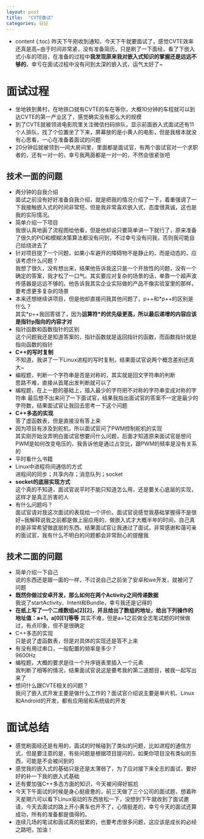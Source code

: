 ```yaml
---
layout: post
title:  "CVTE面试"
categories: 日记
---
```

* content
{:toc}
昨天下午刚收到通知，今天下午就要面试了，感觉CVTE效率还真是高~由于时间非常紧，没有准备简历，只是刷了一下面经，看了下嵌入式小车的项目，在准备的过程中**我发现原来我对嵌入式知识的掌握还是远远不够的**，幸亏在面试过程中没有问到太深的嵌入式，运气太好了~





# 面试过程
- 坐地铁到黄村，在地铁口就有CVTE的车在等你，大概10分钟的车程就可以到达CVTE的第一产业区了，感觉确实没有那么大的规模
- 到了CVTE就被领进电影院里关注微信扫码排队，显示前面嵌入式面试还有11个人排队，找了个位置坐了下来，屏幕放的是小黄人的电影，但是我根本就没有心思看，一心在准备着面试的问题
- 20分钟后就被领到一间大房间里，里面都是面试官，有两个面试官对一个求职者的，还有一对一的，幸亏我两面都是一对一的，不然会很紧张吧

## 技术一面的问题
- 两分钟的自我介绍  
面试之前没有好好准备自我介绍，就是把我的情况介绍了一下，着重强调了一下我接触嵌入式的时间非常短，但是我非常喜欢嵌入式，态度很真诚，这也是我的实际情况。
- 简单介绍一下项目  
我很认真地画了流程图给他看，但是他却说只要简单讲一下就行了，原来准备了很久的PID和模糊决策算法都没有问到，不过幸亏没有问我，否则我可能自己给绕进去了
- 针对项目提了一个问题，如果小车避开的障碍物不是静止的，而是动态的，应该考虑什么问题？  
我想了很久，没有想出来，结果他告诉我这只是一个开放性的问题，没有一个确定的答案，我才松了一口气。其实要应对复杂的场景的话，单靠一个超声波传感器是远远不够的。他告诉我其实企业实际做的产品不像实验室里的那样，要考虑更多复杂的场景
- 本来还想继续讲项目，但是他却直接问我其他问题了，p++和\*p++的区别是什么？  
其实\*p++我回答错了，因为**运算符\*的优先级更高，所以最后递增的内容应该是指针p指向的内容才对**
- 指针函数和函数指针的区别  
这个问题我还是知道答案的，指针函数就是返回指针的函数，而函数指针就是指向函数的指针
- **C++的写时复制**  
不知道，我讲了一下Linux进程的写时复制，结果面试官说两个概念差别还真大~
- 编程题，判断一个字符串是否是对称的，其实就是回文字符串的判断  
思路不难，直接从首尾出发判断就可以了
- 编程题，在上一题的基础上，插入最少的字符把不对称的字符串变成对称的字符串
最后想不出来问了一下面试官，结果我指出面试官的答案不一定是最少的字符数，结果面试官让我回去思考一下这个问题
- **C++多态的实现**  
答了虚函数表，但是直接没有答上来
- 因为项目有涉及到舵机，所以面试官问了PWM控制舵机的实现  
其实刚开始没弄明白面试官想要问什么问题，后面才知道原来面试官是想问PWM是如何改变电压的，我告诉他是通过占空比，跟PWM的频率是没有关系的
- 平时看什么书籍
- Linux中进程将间通信的方式  
进程间的同步；共享内存；消息队列；socket
- **socket的底层实现方式**  
这个真的不知道，面试官说平时不能只知道怎么用，还是要关心底层的实现，这样才是真正厉害的人
- 有什么问题吗？  
面试官请对我这次面试的表现给一个评价。面试官说感觉我基础掌握得不是很好~我解释说我之前都是做上层应用的，做嵌入式才大概半年的时间，自己真的是非常希望做底层的东西。结果面试官让我通过了面试，非常感谢和蔼可亲的面试官，我有什么不明白的问题都会非常耐心的提醒我

## 技术二面的问题
- 简单介绍一下自己  
说的东西还是跟一面的一样，不过说自己之前坐了安卓和we开发，就被问了问题
- **既然你做过安卓开发，那么如何在两个Activity之间传递数据**  
我说了startActivity、Intent和Bundle，幸亏我还是记得的
- **在纸上写了一个二维数组a[2][2]，并且给出了数组的地址，给出下列操作的地址值：a+1，a[0][1]等等**
其实不难，但是a+1之前做全志笔试题的时候做过，有点印象，但不是很确定
- C++多态的实现  
只是说了虚函数表，但是对具体的实现还是答不上来
- 有没有用过串口，一般配置的频率是多少？  
9600Hz
- 编程题，大概的要求是往一个升序链表里插入一个元素  
我判断了相等的情况，结果面试官说这是要考我的第二道题目，被我一起写出来了
- 想问什么跟CVTE相关的问题？  
我问了嵌入式开发主要是做什么工作的？面试官介绍说主要是单片机、Linux和Android的开发，都有应用层和系统级的开发

# 面试总结
- 感觉刷面经还是有用的，面试的时候碰到了类似的问题，比如进程的通信方式，但是要注意的是，有些问题是根据项目提问的，如果你项目没有类似的东西，可能是不会被问到的
- 感觉我的嵌入式的基础只是还是太薄弱了，为了应对接下来全志的面试，要好好的补一下我的嵌入式基础
- 还有要加强C++多态方面的知识，今天被问得好尴尬
- 今天下午面试的时候是身心挺疲惫的，前三天做了三个公司的面试题，想着昨天星期六可以看下Linux驱动的东西放松一下，没想到下午就收到了面试邀请，今天去面试的路上开小黄车也开不了，心情挺差的，幸亏今天的面试还算成功，所有的准备都是值得的。
- 连续几场的笔试和面试真的挺累的，也要考虑很多问题，这应该是成长的必经之路吧，加油！